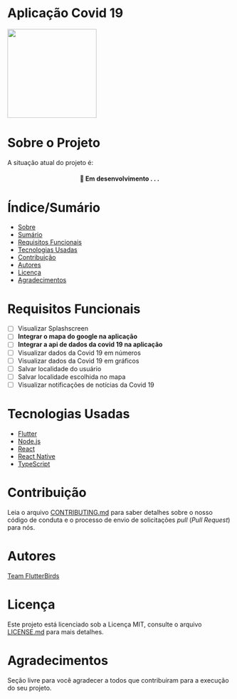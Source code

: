 # Aplicação Covid 19

<img src="https://i.imgur.com/ZEWwPir.png" height="200">

# Sobre o Projeto

A situação atual do projeto é:

<h4 align="center"> 
	🚧  Em desenvolvimento . . .
</h4>

# Índice/Sumário

* [Sobre](#sobre-o-projeto)
* [Sumário](#índice/sumário)
* [Requisitos Funcionais](#requisitos-funcionais)
* [Tecnologias Usadas](#tecnologias-usadas)
* [Contribuição](#contribuição)
* [Autores](#autores)
* [Licença](#licença)
* [Agradecimentos](#agradecimentos)

# Requisitos Funcionais 

- [ ] Visualizar Splashscreen
- [ ] **Integrar o mapa do google na aplicação**
- [ ] **Integrar a api de dados da covid 19 na aplicação**
- [ ] Visualizar dados da Covid 19 em números
- [ ] Visualizar dados da Covid 19 em gráficos
- [ ] Salvar localidade do usuário
- [ ] Salvar localidade escolhida no mapa
- [ ] Visualizar notificações de notícias da Covid 19

# Tecnologias Usadas

- [Flutter](https://flutter.dev/)
- [Node.js](https://nodejs.org/en/)
- [React](https://pt-br.reactjs.org/)
- [React Native](https://reactnative.dev/)
- [TypeScript](https://www.typescriptlang.org/)

# Contribuição

Leia o arquivo [CONTRIBUTING.md](CONTRIBUTING.md) para saber detalhes sobre o nosso código de conduta e o processo de envio de solicitações *pull* (*Pull Request*) para nós.

# Autores

[Team FlutterBirds](https://github.com/orgs/FlutterBirds/people)

# Licença

Este projeto está licenciado sob a Licença MIT,  consulte o arquivo [LICENSE.md](LICENSE.md) para mais detalhes.

# Agradecimentos

Seção livre para você agradecer a todos que contribuiram para a execução do seu projeto.
